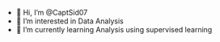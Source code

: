 - 👋 Hi, I’m @CaptSid07
- 👀 I’m interested in Data Analysis
- 🌱 I’m currently learning Analysis using supervised learning




